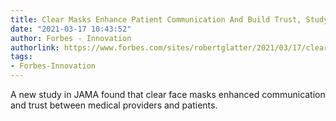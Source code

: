 ```yaml
---
title: Clear Masks Enhance Patient Communication And Build Trust, Study Finds
date: "2021-03-17 10:43:52"
author: Forbes - Innovation
authorlink: https://www.forbes.com/sites/robertglatter/2021/03/17/clear-masks-enhance-patient-communication-and-build-trust-study-finds/
tags:
- Forbes-Innovation
---
```

A new study in JAMA found that clear face masks enhanced communication and trust between medical providers and patients.